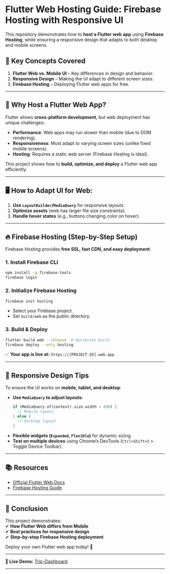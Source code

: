 # **Flutter Web Hosting Guide: Firebase Hosting with Responsive UI**  

This repository demonstrates how to **host a Flutter web app** using **Firebase Hosting**, while ensuring a responsive design that adapts to both desktop and mobile screens.  

## **📌 Key Concepts Covered**  
1. **Flutter Web vs. Mobile UI** – Key differences in design and behavior.  
2. **Responsive Design** – Making the UI adapt to different screen sizes.  
3. **Firebase Hosting** – Deploying Flutter web apps for free.  

---

## **🚀 Why Host a Flutter Web App?**  
Flutter allows **cross-platform development**, but web deployment has unique challenges:  
- **Performance**: Web apps may run slower than mobile (due to DOM rendering).  
- **Responsiveness**: Must adapt to varying screen sizes (unlike fixed mobile screens).  
- **Hosting**: Requires a static web server (Firebase Hosting is ideal).  

This project shows how to **build, optimize, and deploy** a Flutter web app efficiently.  

---

## 🖥️ **How to Adapt UI for Web:**  
1. **Use `LayoutBuilder`/`MediaQuery`** for responsive layouts.  
2. **Optimize assets** (web has larger file size constraints).  
3. **Handle hover states** (e.g., buttons changing color on hover).  

---

## **🔥 Firebase Hosting (Step-by-Step Setup)**  
Firebase Hosting provides **free SSL, fast CDN, and easy deployment**.  

### **1. Install Firebase CLI**  
```bash
npm install -g firebase-tools
firebase login
```

### **2. Initialize Firebase Hosting**  
```bash
firebase init hosting
```
- Select your Firebase project.  
- Set `build/web` as the public directory.  

### **3. Build & Deploy**  
```bash
flutter build web --release  # Optimized build
firebase deploy --only hosting
```
✅ **Your app is live at:** `https://[PROJECT-ID].web.app`  

---

## **📱 Responsive Design Tips**  
To ensure the UI works on **mobile, tablet, and desktop**:  
- **Use `MediaQuery` to adjust layouts:**  
  ```dart
  if (MediaQuery.of(context).size.width < 600) {
    // Mobile layout
  } else {
    // Desktop layout
  }
  ```
- **Flexible widgets (`Expanded`, `Flexible`)** for dynamic sizing.  
- **Test on multiple devices** using Chrome’s DevTools (`Ctrl+Shift+I` > Toggle Device Toolbar).  

---

## **📚 Resources**  
- [Official Flutter Web Docs](https://flutter.dev/web)  
- [Firebase Hosting Guide](https://firebase.google.com/docs/hosting)  

---

## **🎯 Conclusion**  
This project demonstrates:  
✔ **How Flutter Web differs from Mobile**  
✔ **Best practices for responsive design**  
✔ **Step-by-step Firebase Hosting deployment**  

Deploy your own Flutter web app today! 🚀  

---
**🔗 Live Demo:** [Trip-Dashboard](https://trip-dashboard-613ec.web.app/)

---

